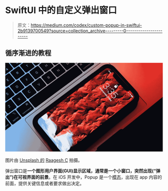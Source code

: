 # SwiftUI 中的自定义弹出窗口

> 原文：<https://medium.com/codex/custom-popup-in-swiftui-2b9139700549?source=collection_archive---------0----------------------->

## 循序渐进的教程

![](img/54f2cd7099cb3bbaf9eb9f5b4d3a5009.png)

图片由 [Unsplash 的](https://unsplash.com) [Raagesh C](https://unsplash.com/@raagesh) 拍摄。

弹出窗口是**一个图形用户界面(GUI)显示区域，通常是一个小窗口，突然出现(“弹出”)在可视界面的前景**。在 iOS 开发中，Popup 是一个[模态](https://developer.apple.com/design/human-interface-guidelines/ios/app-architecture/modality/)，出现在 app 内容的前面，提供关键信息或者要求做出决定。